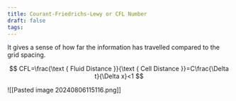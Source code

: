 ```yaml
---
title: Courant-Friedrichs-Lewy or CFL Number
draft: false
tags:
---
```

It gives a sense of how far the information has travelled compared to the grid spacing. 

$$
CFL=\frac{\text { Fluid Distance }}{\text { Cell Distance }}=C\frac{\Delta t}{\Delta x}<1
$$


  ![[Pasted image 20240806115116.png]]